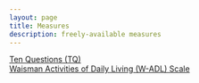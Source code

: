 ```yaml
---
layout: page
title: Measures
description: freely-available measures
---
```


[Ten Questions (TQ)](https://mjmaenner.github.io/disabilitymeasures/tenquestions)  
[Waisman Activities of Daily Living (W-ADL) Scale](https://mjmaenner.github.io/disabilitymeasures/w-adl)
